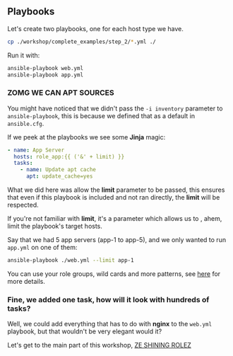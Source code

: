 ## Playbooks

Let's create two playbooks, one for each host type we have.

```sh
cp ./workshop/complete_examples/step_2/*.yml ./
```

Run it with:

```sh
ansible-playbook web.yml
ansible-playbook app.yml
```

### ZOMG WE CAN APT SOURCES

You might have noticed that we didn't pass the `-i inventory` parameter to `ansible-playbook`, this is because we defined that as a default in `ansible.cfg`.

If we peek at the playbooks we see some **Jinja** magic:

```yaml
- name: App Server
  hosts: role_app:{{ ('&' + limit) }}
  tasks:
    - name: Update apt cache
      apt: update_cache=yes
```

What we did here was allow the **limit** parameter to be passed, this ensures that even if this playbook is included and not ran directly, the **limit** will be respected.

If you're not familiar with **limit**, it's a parameter which allows us to , ahem, limit the playbook's target hosts.

Say that we had 5 app servers (app-1 to app-5), and we only wanted to run `app.yml` on one of them:

```sh
ansible-playbook ./web.yml --limit app-1
```

You can use your role groups, wild cards and more patterns, see [here](http://docs.ansible.com/ansible/intro_patterns.html) for more details.

### Fine, we added one task, how will it look with hundreds of tasks?

Well, we could add everything that has to do with **nginx** to the `web.yml` playbook, but that wouldn't be very elegant would it?

Let's get to the main part of this workshop, [ZE SHINING ROLEZ](./3_rolez_ftw_nginx.md)

